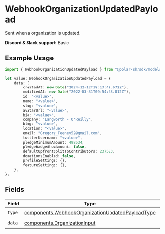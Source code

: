 # WebhookOrganizationUpdatedPayload

Sent when a organization is updated.

**Discord & Slack support:** Basic

## Example Usage

```typescript
import { WebhookOrganizationUpdatedPayload } from "@polar-sh/sdk/models/components";

let value: WebhookOrganizationUpdatedPayload = {
    data: {
        createdAt: new Date("2024-12-12T18:13:48.672Z"),
        modifiedAt: new Date("2022-03-31T09:54:33.812Z"),
        id: "<value>",
        name: "<value>",
        slug: "<value>",
        avatarUrl: "<value>",
        bio: "<value>",
        company: "Langworth - O'Reilly",
        blog: "<value>",
        location: "<value>",
        email: "Gregory_Feeney52@gmail.com",
        twitterUsername: "<value>",
        pledgeMinimumAmount: 498534,
        pledgeBadgeShowAmount: false,
        defaultUpfrontSplitToContributors: 237523,
        donationsEnabled: false,
        profileSettings: {},
        featureSettings: {},
    },
};
```

## Fields

| Field                                                                                                                | Type                                                                                                                 | Required                                                                                                             | Description                                                                                                          |
| -------------------------------------------------------------------------------------------------------------------- | -------------------------------------------------------------------------------------------------------------------- | -------------------------------------------------------------------------------------------------------------------- | -------------------------------------------------------------------------------------------------------------------- |
| `type`                                                                                                               | [components.WebhookOrganizationUpdatedPayloadType](../../models/components/webhookorganizationupdatedpayloadtype.md) | :heavy_check_mark:                                                                                                   | N/A                                                                                                                  |
| `data`                                                                                                               | [components.OrganizationInput](../../models/components/organizationinput.md)                                         | :heavy_check_mark:                                                                                                   | N/A                                                                                                                  |